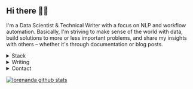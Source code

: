 ## Hi there 👋🏼

I'm a Data Scientist & Technical Writer with a focus on NLP and workflow automation. Basically, I'm striving to make sense of the world with data, build solutions to more or less important problems, and share my insights with others – whether it's through documentation or blog posts.

<details>
<summary>Stack</summary>

<img src="https://img.shields.io/badge/Python-3776AB?style=for-the-badge&logo=python&logoColor=white"/>

<img src="https://img.shields.io/badge/Numpy-777BB4?style=for-the-badge&logo=numpy&logoColor=white"/>

<img src="https://img.shields.io/badge/Pandas-2C2D72?style=for-the-badge&logo=pandas&logoColor=white"/>

<img src="https://img.shields.io/badge/TensorFlow-FF6F00?style=for-the-badge&logo=TensorFlow&logoColor=white"/>

<img src="https://img.shields.io/badge/scikit_learn-F7931E?style=for-the-badge&logo=scikit-learn&logoColor=white"/>

<img src="https://img.shields.io/badge/Keras-D00000?style=for-the-badge&logo=Keras&logoColor=white"/>

<br>
<img src="https://img.shields.io/badge/HTML5-E34F26?style=for-the-badge&logo=html5&logoColor=white"/>

<img src="https://img.shields.io/badge/CSS3-1572B6?style=for-the-badge&logo=css3&logoColor=white"/>

<img src="https://img.shields.io/badge/Flask-000000?style=for-the-badge&logo=flask&logoColor=white"/>

<img src="https://img.shields.io/badge/Django-092E20?style=for-the-badge&logo=django&logoColor=white"/>

<br>
<img src="https://img.shields.io/badge/Linux-FCC624?style=for-the-badge&logo=linux&logoColor=black"/>

<img src="https://img.shields.io/badge/Visual_Studio_Code-0078D4?style=for-the-badge&logo=visual%20studio%20code&logoColor=white" />

</details>

<details>
<summary>Writing</summary>

<a href="https://lorenaciutacu.com/work/">
    <img src="https://img.shields.io/badge/RSS-FFA500?style=for-the-badge&logo=rss&logoColor=white" />
</a>

<a href="https://lorenaciutacu.medium.com/">
    <img src="https://img.shields.io/badge/Medium-12100E?style=for-the-badge&logo=medium&logoColor=white" />
</a>

<a href="https://dev.to/lorena">
    <img src="https://img.shields.io/badge/dev.to-0A0A0A?style=for-the-badge&logo=dev-dot-to&logoColor=white" />
</a>

</details>

<details>
<summary>Contact</summary>

<a href="https://www.linkedin.com/in/lorena-ciutacu/">
    <img src="https://img.shields.io/badge/linkedin-%230077B5.svg?&style=for-the-badge&logo=linkedin&logoColor=white" />
</a>

<a href="https://www.twitter.com/alciutacu/">
    <img src="https://img.shields.io/badge/Twitter-1DA1F2?style=for-the-badge&logo=twitter&logoColor=white" />
</a>

</details>


[![lorenanda github stats](https://github-readme-stats.vercel.app/api?username=lorenanda&count_private=true&show_icons=true&theme=dracula)](https://github.com/anuraghazra/github-readme-stats)

